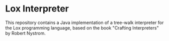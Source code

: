 # Lox Interpreter

This repository contains a Java implementation of a tree-walk interpreter for the Lox programming language, based on the book "Crafting Interpreters" by Robert Nystrom.